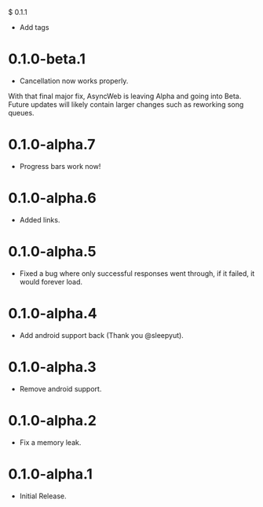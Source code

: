 $ 0.1.1
- Add tags

# 0.1.0-beta.1
- Cancellation now works properly.

With that final major fix, AsyncWeb is leaving Alpha and going into Beta. Future updates will likely contain larger changes such as reworking song queues. 

# 0.1.0-alpha.7
- Progress bars work now!

# 0.1.0-alpha.6
- Added links.

# 0.1.0-alpha.5
- Fixed a bug where only successful responses went through, if it failed, it would forever load.

# 0.1.0-alpha.4
- Add android support back (Thank you @sleepyut).

# 0.1.0-alpha.3
- Remove android support.

# 0.1.0-alpha.2
- Fix a memory leak.

# 0.1.0-alpha.1
- Initial Release.
